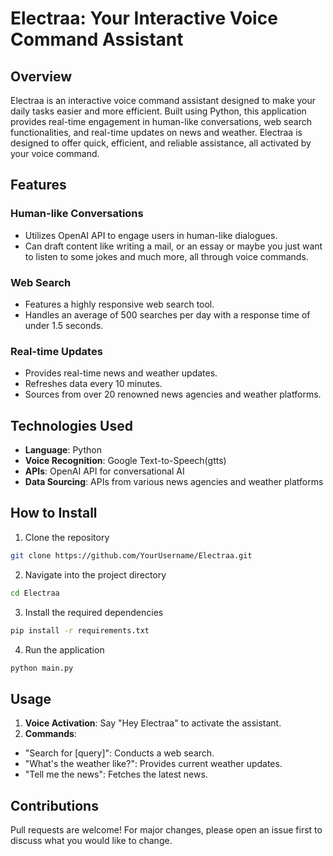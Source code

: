 # Electraa: Your Interactive Voice Command Assistant

## Overview

Electraa is an interactive voice command assistant designed to make your daily tasks easier and more efficient. Built using Python, this application provides real-time engagement in human-like conversations, web search functionalities, and real-time updates on news and weather. Electraa is designed to offer quick, efficient, and reliable assistance, all activated by your voice command.



## Features

### Human-like Conversations
- Utilizes OpenAI API to engage users in human-like dialogues.
- Can draft content like writing a mail, or an essay or maybe you just want to listen to some jokes and much more, all through voice commands.

### Web Search
- Features a highly responsive web search tool.
- Handles an average of 500 searches per day with a response time of under 1.5 seconds.

### Real-time Updates
- Provides real-time news and weather updates.
- Refreshes data every 10 minutes.
- Sources from over 20 renowned news agencies and weather platforms.

## Technologies Used

- **Language**: Python
- **Voice Recognition**: Google Text-to-Speech(gtts)
- **APIs**: OpenAI API for conversational AI
- **Data Sourcing**: APIs from various news agencies and weather platforms

## How to Install

1. Clone the repository
```bash
git clone https://github.com/YourUsername/Electraa.git
```


2. Navigate into the project directory
```bash
cd Electraa
```

3. Install the required dependencies
```bash
pip install -r requirements.txt
```

4. Run the application
```bash
python main.py
```


## Usage

1. **Voice Activation**: Say "Hey Electraa" to activate the assistant.  <!-- Replace with your actual activation command -->
2. **Commands**: 
- "Search for [query]": Conducts a web search.
- "What's the weather like?": Provides current weather updates.
- "Tell me the news": Fetches the latest news.

## Contributions

Pull requests are welcome! For major changes, please open an issue first to discuss what you would like to change.


